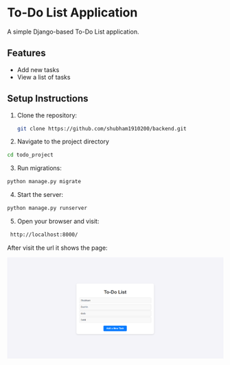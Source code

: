 # To-Do List Application

A simple Django-based To-Do List application.

## Features
- Add new tasks
- View a list of tasks

## Setup Instructions

1. Clone the repository:
   ```bash
   git clone https://github.com/shubham1910200/backend.git
   ```
2. Navigate to the project directory
 ```bash
 cd todo_project
 ```
3. Run migrations:
```bash
python manage.py migrate
```
4. Start the server:
```bash
python manage.py runserver
```
5. Open your browser and visit:
```bash
 http://localhost:8000/
 ```
 After visit the url it shows the page:
 
 ![image](images/image.png)
